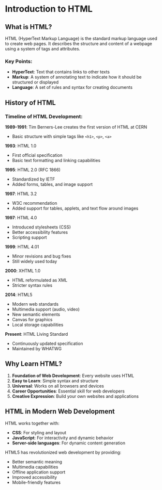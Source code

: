 # Introduction to HTML

## What is HTML?

HTML (HyperText Markup Language) is the standard markup language used to create web pages. It describes the structure and content of a webpage using a system of tags and attributes.

### Key Points:
- **HyperText**: Text that contains links to other texts
- **Markup**: A system of annotating text to indicate how it should be structured or displayed
- **Language**: A set of rules and syntax for creating documents

## History of HTML

### Timeline of HTML Development:

**1989-1991**: Tim Berners-Lee creates the first version of HTML at CERN
- Basic structure with simple tags like `<h1>`, `<p>`, `<a>`

**1993**: HTML 1.0
- First official specification
- Basic text formatting and linking capabilities

**1995**: HTML 2.0 (RFC 1866)
- Standardized by IETF
- Added forms, tables, and image support

**1997**: HTML 3.2
- W3C recommendation
- Added support for tables, applets, and text flow around images

**1997**: HTML 4.0
- Introduced stylesheets (CSS)
- Better accessibility features
- Scripting support

**1999**: HTML 4.01
- Minor revisions and bug fixes
- Still widely used today

**2000**: XHTML 1.0
- HTML reformulated as XML
- Stricter syntax rules

**2014**: HTML5
- Modern web standards
- Multimedia support (audio, video)
- New semantic elements
- Canvas for graphics
- Local storage capabilities

**Present**: HTML Living Standard
- Continuously updated specification
- Maintained by WHATWG

## Why Learn HTML?

1. **Foundation of Web Development**: Every website uses HTML
2. **Easy to Learn**: Simple syntax and structure
3. **Universal**: Works on all browsers and devices
4. **Career Opportunities**: Essential skill for web developers
5. **Creative Expression**: Build your own websites and applications

## HTML in Modern Web Development

HTML works together with:
- **CSS**: For styling and layout
- **JavaScript**: For interactivity and dynamic behavior
- **Server-side languages**: For dynamic content generation

HTML5 has revolutionized web development by providing:
- Better semantic meaning
- Multimedia capabilities
- Offline application support
- Improved accessibility
- Mobile-friendly features